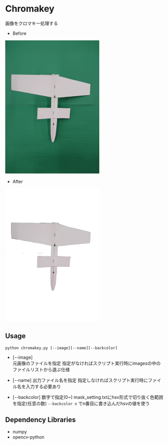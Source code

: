 # Chromakey

画像をクロマキー処理する

* Before
<img width=300 src=https://github.com/Nomurad/chromakey/blob/master/images/DSC_0530.JPG>

* After
<img width=300 src=https://github.com/Nomurad/chromakey/blob/master/airplanes/_test.png>

## Usage
    python chromakey.py [--image][--name][--backcolor]

* [--image]  
    元画像のファイルを指定
    指定がなければスクリプト実行時にimagesの中のファイルリストから選ぶ仕様  

* [--name]
    出力ファイル名を指定
    指定しなければスクリプト実行時にファイル名を入力する必要あり

* [--backcolor]
    数字で指定(0~)
    mask_setting.txtにhsv形式で切り抜く色範囲を指定(任意の数)
    `--backcolor n` でn番目に書き込んだhsvの値を使う

## Dependency Libraries
* numpy
* opencv-python